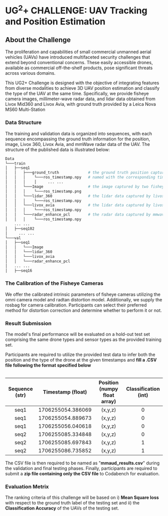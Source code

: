 # UG<sup>2</sup>+ CHALLENGE: UAV Tracking and Position Estimation



## About the Challenge
The proliferation and capabilities of small commercial unmanned aerial vehicles (UAVs) have introduced multifaceted security challenges that extend beyond conventional concerns. These easily accessible drones, available as commercial off-the-shelf products, pose significant threats across various domains.

This UG2+ Challenge is designed with the objective of integrating features from diverse modalities to achieve 3D UAV position estimation and classify the type of the UAV at the same time. Specifically, we provide fisheye camera images, millimeter-wave radar data, and lidar data obtained from Livox Mid360 and Livox Avia,  with ground truth provided by a Leica Nova MS60 Multi-Station

### Data Structure

The training and validation data is organized into sequences, with each sequence encompassing the ground truth information for the position, image, Livox 360, Livox Avia, and mmWave radar data of the UAV. The structure of the published data is illustrated below:

```bash
Data
└───train
│   ├──seq1
│   │   ├───ground_truth             # the ground truth position captured by leica
│   │   │    └───ros_timestamp.npy   # named with the corresponding timestamp
│   │   │    │     ... ...
│   │   └───Image                    # the image captured by two fisheye camera
│   │   │    └───ros_timestamp.png  
│   │   └───lidar_360                # the lidar data captured by livox_mid360
│   │   │    └───ros_timestamp.npy
│   │   └───livox_avia               # the lidar data captured by livox_avia
│   │   │    └───ros_timestamp.npy
│   │   └───radar_enhance_pcl        # the radar data captured by mmwave radar
│   │   │    └───ros_timestamp.npy
	... ...
│   ├──seq102
│     ... ...
└───val
│   ├──seq1            
│   │   └───Image                    
│   │   └───lidar_360                
│   │   └───livox_avia               
│   │   └───radar_enhance_pcl        
│   ... ...
│   ├──seq16

```

### The Calibration of the Fisheye Cameras
We offer the calibrated intrinsic parameters of fisheye cameras utilizing the omni camera model and radtan distortion model. Additionally, we supply the rosbag for camera calibration. Participants can select their preferred method for distortion correction and determine whether to perform it or not.


### Result Submission
The model's final performance will be evaluated on a hold-out test set comprising the same drone types and sensor types as the provided training set. 

 Participants are required to utilize the provided test data to infer both the position and the type of the drone at the given timestamps and **fill a .CSV file following the format specified below**

<table>

| Sequence (str) | Timestamp (float) | Position (numpy float array) | Classification (int) |
| :------------: | :---------------: | :--------------------------: | :------------------: |
|      seq1      | 1706255054.386069 |           (x,y,z)            |          0           |
|      seq1      | 1706255054.889673 |           (x,y,z)            |          0           |
|      seq1      | 1706255056.040618 |           (x,y,z)            |          0           |
|      seq2      | 1706255085.334848 |           (x,y,z)            |          0           |
|      seq2      | 1706255085.697843 |           (x,y,z)            |          1           |
|      seq2      | 1706255086.735852 |           (x,y,z)            |          1           |

The CSV file is then required to be named as "**mmaud_results.csv**"  during the validation and final testing phases. Finally, participants are required to submit a **zip file containing only the CSV file** to Codabench for evaluation.

### Evaluation Metrix
The ranking criteria of this challenge will be based on i) **Mean Square loss** with respect to the ground truth label of the testing set and ii) the **Classification Accuracy** of the UAVs of the testing set.

